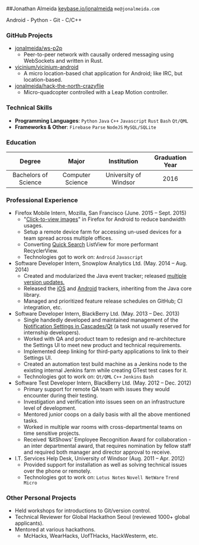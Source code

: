 ##Jonathan Almeida
[keybase.io/jonalmeida](keybase.io/jonalmeida) `me@jonalmeida.com`

Android - Python - Git - C/C++


### GitHub Projects
* [jonalmeida/ws-p2p](http://github.com/jonalmeida/ws-p2p)
    - Peer-to-peer network with causally ordered messaging using WebSockets and written in Rust.
* [vicinium/vicinium-android](http://github.com/vicinium/vicinium-android)
    - A micro location-based chat application for Android; like IRC, but location-based.
* [jonalmeida/hack-the-north-crazyflie](http://github.com/jonalmeida/hack-the-north-crazyflie)
    - Micro-quadcopter controlled with a Leap Motion controller.

### Technical Skills
* **Programming Languages**: `Python` `Java` `C++` `Javascript` `Rust` `Bash` `Qt/QML`
* **Frameworks & Other**: `Firebase` `Parse` `NodeJS` `MySQL/SQLite`

### Education
 Degree | Major | Institution | Graduation Year
:--:|:--:|:--:|:--:
Bachelors of Science | Computer Science | University of Windsor | 2016


### Professional Experience
* Firefox Mobile Intern, Mozilla, San Francisco (June. 2015 – Sept. 2015)
    - "[Click-to-view images](http://www.ghacks.net/2015/09/30/firefox-for-android-gets-click-to-play-for-pictures/)" in Firefox for Android to reduce bandwidth usages.
    - Setup a remote device farm for accessing un-used devices for a team spread across multiple offices.
    - Converting [Quick Search](https://medium.com/@antlam/quick-search-bdd374257e75) ListView for more performant RecyclerView.
    - Technologies got to work on: `Android` `Javascript`
* Software Developer Intern, Snowplow Analytics Ltd. (May. 2014 – Aug. 2014)
    - Created and modularized the Java event tracker; released [multiple version updates.](http://snowplowanalytics.com/tags.html#java)
    - Released the [iOS](http://snowplowanalytics.com/tags.html#ios) and [Android](http://snowplowanalytics.com/tags.html#android) trackers, inheriting from the Java core library.
    - Managed and prioritized feature release schedules on GitHub; CI integration, etc.
* Software Developer Intern, BlackBerry Ltd. (May. 2013 – Dec. 2013)
    - Single handedly developed and maintained management of the [Notification Settings in Cascades/Qt](http://jonalmeida.com/resume/notification_screenshots) (a task not usually reserved for internship developers).
    - Worked with QA and product team to redesign and re-architecture the Settings UI to meet new product and technical requirements.
    - Implemented deep linking for third-party applications to link to their Settings UI.
    - Created an automation test build machine as a Jenkins node to the existing internal Jenkins farm while creating GTest test cases for it.
    - Technologies got to work on: `Qt/QML` `C++` `Jenkins` `Bash`
* Software Test Developer Intern, BlackBerry Ltd. (May. 2012 – Dec. 2012)
    - Primary support for remote QA team with issues they would encounter during their testing.
    - Investigation and verification into issues seen on an infrastructure level of development.
    - Mentored junior coops on a daily basis with all the above mentioned tasks.
    - Worked in multiple war rooms with cross-departmental teams on time sensitive projects.
    - Received ‘&itShows’ Employee Recognition Award for collaboration - an inter departmental award, that requires nomination by fellow staff and required both manager and director approval to receive.
* I.T. Services Help Desk, University of Windsor (Aug. 2011 – Apr. 2012)
    - Provided support for installation as well as solving technical issues over the phone or remotely.
    - Technologies got to work on: `Lotus Notes` `Novell NetWare` `Trend Micro`

### Other Personal Projects
* Held workshops for introductions to Git/version control.
* Technical Reviewer for Global Hackathon Seoul (reviewed 1000+ global applicants).
* Mentored at various hackathons.
    - McHacks, WearHacks, UofTHacks, HackWesterm, etc.







